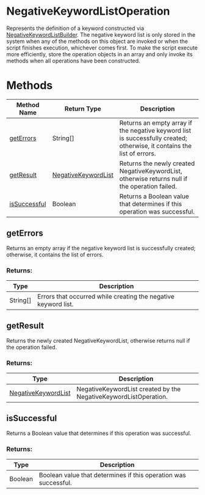 # NegativeKeywordListOperation
Represents the definition of a keyword constructed via [NegativeKeywordListBuilder](./NegativeKeywordListBuilder). The negative keyword list is only stored in the system when any of the methods on this object are invoked or when the script finishes execution, whichever comes first. To make the script execute more efficiently, store the operation objects in an array and only invoke its methods when all operations have been constructed.
# Methods
|Method Name|Return Type|Description|
|-|-|-
[getErrors](#geterrors)|String[]|Returns an empty array if the negative keyword list is successfully created; otherwise, it contains the list of errors.
[getResult](#getresult)|[NegativeKeywordList](./NegativeKeywordList)|Returns the newly created NegativeKeywordList, otherwise returns null if the operation failed.
[isSuccessful](#issuccessful)|Boolean|Returns a Boolean value that determines if this operation was successful.

## <a name="geterrors"></a>getErrors
Returns an empty array if the negative keyword list is successfully created; otherwise, it contains the list of errors.

### Returns:
|Type|Description|
|-|-
String[]|Errors that occurred while creating the negative keyword list.

## <a name="getresult"></a>getResult
Returns the newly created NegativeKeywordList, otherwise returns null if the operation failed.

### Returns:
|Type|Description|
|-|-
[NegativeKeywordList](./NegativeKeywordList)|NegativeKeywordList created by the NegativeKeywordListOperation.

## <a name="issuccessful"></a>isSuccessful
Returns a Boolean value that determines if this operation was successful.

### Returns:
|Type|Description|
|-|-
Boolean|Boolean value that determines if this operation was successful.

